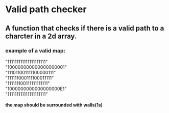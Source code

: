 # Valid path checker
## A function that checks if there is a valid path to a charcter in a 2d array.

### example of a valid map:
"111111111111111111111"<br>
"100000000000000000001"<br>
"111011001111100000111"<br>
"111111000111100011111"<br>
"111111100111111111111"<br>
"1000000000000000000E1"<br>
"111111111111111111111"<br><br>
**the map should be surrounded with walls(1s)**
